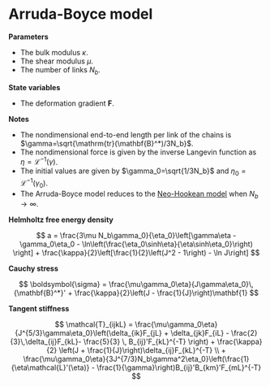 # Arruda-Boyce model

**Parameters**

- The bulk modulus $\kappa$.
- The shear modulus $\mu$.
- The number of links $N_b$.

**State variables**

- The deformation gradient $\mathbf{F}$.

**Notes**

- The nondimensional end-to-end length per link of the chains is $\gamma=\sqrt{\mathrm{tr}(\mathbf{B}^*)/3N_b}$.
- The nondimensional force is given by the inverse Langevin function as $\eta=\mathcal{L}^{-1}(\gamma)$.
- The initial values are given by $\gamma_0=\sqrt{1/3N_b}$ and $\eta_0=\mathcal{L}^{-1}(\gamma_0)$.
- The Arruda-Boyce model reduces to the [Neo-Hookean model](neo-hookean.md) when $N_b\to\infty$.

**Helmholtz free energy density**

$$
a = \frac{3\mu N_b\gamma_0}{\eta_0}\left[\gamma\eta - \gamma_0\eta_0 - \ln\left(\frac{\eta_0\sinh\eta}{\eta\sinh\eta_0}\right) \right] + \frac{\kappa}{2}\left[\frac{1}{2}\left(J^2 - 1\right) - \ln J\right]
$$

**Cauchy stress**

$$
\boldsymbol{\sigma} = \frac{\mu\gamma_0\eta}{J\gamma\eta_0}\,{\mathbf{B}^*}' + \frac{\kappa}{2}\left(J - \frac{1}{J}\right)\mathbf{1}
$$

**Tangent stiffness**

$$
\mathcal{T}_{ijkL} = \frac{\mu\gamma_0\eta}{J^{5/3}\gamma\eta_0}\left(\delta_{ik}F_{jL} + \delta_{jk}F_{iL} - \frac{2}{3}\,\delta_{ij}F_{kL}- \frac{5}{3} \, B_{ij}'F_{kL}^{-T} \right) + \frac{\kappa}{2} \left(J + \frac{1}{J}\right)\delta_{ij}F_{kL}^{-T} \\ + \frac{\mu\gamma_0\eta}{3J^{7/3}N_b\gamma^2\eta_0}\left(\frac{1}{\eta\mathcal{L}'(\eta)} - \frac{1}{\gamma}\right)B_{ij}'B_{km}'F_{mL}^{-T}
$$
